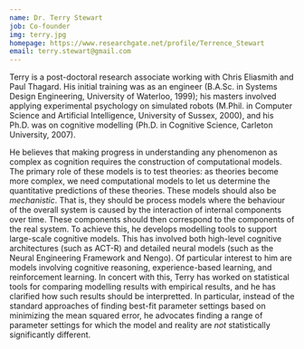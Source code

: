 ```yaml
---
name: Dr. Terry Stewart
job: Co-founder
img: terry.jpg
homepage: https://www.researchgate.net/profile/Terrence_Stewart
email: terry.stewart@gmail.com
---
```


Terry is a post-doctoral research associate working with Chris Eliasmith
and Paul Thagard. His initial training was as an engineer (B.A.Sc. in
Systems Design Engineering, University of Waterloo, 1999); his masters
involved applying experimental psychology on simulated robots (M.Phil.
in Computer Science and Artificial Intelligence, University of Sussex,
2000), and his Ph.D. was on cognitive modelling (Ph.D. in Cognitive
Science, Carleton University, 2007).

He believes that making progress in understanding any phenomenon as
complex as cognition requires the construction of computational
models. The primary role of these models is to test theories: as
theories become more complex, we need computational models to let us
determine the quantitative predictions of these theories. These models
should also be _mechanistic_. That is, they should be process models
where the behaviour of the overall system is caused by the interaction
of internal components over time. These components should then
correspond to the components of the real system. To achieve this, he
develops modelling tools to
support large-scale cognitive models. This has involved both
high-level cognitive architectures (such as ACT-R) and detailed neural
models (such as the Neural Engineering Framework and Nengo). Of particular
interest to him are models involving cognitive reasoning, experience-based
learning, and reinforcement learning. In concert with this, Terry has 
worked on statistical tools
for comparing modelling results with empirical results, and he has clarified
how such
results should be interpretted. In particular, instead of the standard
approaches of finding best-fit parameter settings based on minimizing
the mean squared error, he advocates finding a range of parameter
settings for which the model and reality are _not_ statistically
significantly different.
